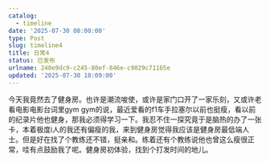 ```yaml
---
catalog:
  - timeline
date: '2025-07-30 08:00:00'
type: Post
slug: timeline4
title: 日常4
status: 已发布
urlname: 240e9dc9-c245-80ef-846e-c9029c71165e
updated: '2025-07-30 18:09:00'
---
```


今天我竟然去了健身房。也许是潮流唆使，或许是家门口开了一家乐刻，又或许老看电影电影台词里gym gym的说，最近爱看的f1车手拉塞尔以前也挺瘦，看以前的纪录片他也健身，那我必须得学习一下。我忍不住一探究竟于是脑热的办了一张卡，本着极度i人的我还有偏瘦的我，来到健身房觉得我应该是健身房最低端人士。但是好在找了个教练还不错，挺亲和。练着还有个教练说他也曾这么瘦很正常，哇有点鼓励我了呢。健身房初体验，找到个打发时间的地儿。

